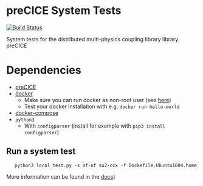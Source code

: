 # preCICE System Tests
[![Build Status](https://travis-ci.org/precice/systemtests.svg?branch=master)](https://travis-ci.org/precice/systemtests)

System tests for the distributed multi-physics coupling library library preCICE

# Dependencies

* [preCICE](https://github.com/precice/precice)
* [docker](https://docs.docker.com/install/linux/docker-ce/ubuntu/)
    * Make sure you can run docker as non-root user (see [here](https://docs.docker.com/install/linux/linux-postinstall/#manage-docker-as-a-non-root-user))
    * Test your docker installation with e.g. ```docker run hello-world```
* [docker-compose](https://docs.docker.com/compose/)
* ```python3``` 
    * With ```configparser``` (install for example with ```pip3 install configparser```)

## Run a system test

```
   python3 local_test.py -s of-of su2-ccx -f Dockefile.Ubuntu1604.home
``` 

More information can be found in the [docs](docs/))
